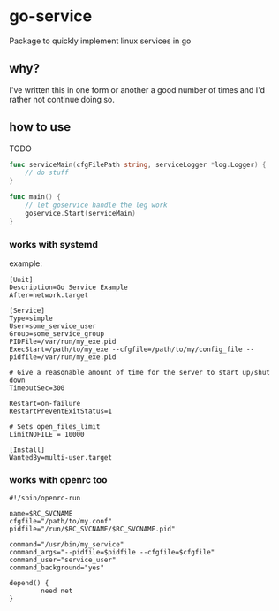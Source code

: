 # go-service
Package to quickly implement linux services in go

## why?
I've written this in one form or another a good number of times and I'd rather not continue doing so.

## how to use
TODO

```go
func serviceMain(cfgFilePath string, serviceLogger *log.Logger) {
    // do stuff
}

func main() {
    // let goservice handle the leg work
	goservice.Start(serviceMain)
}

```
### works with systemd
example:
```
[Unit]
Description=Go Service Example
After=network.target

[Service]
Type=simple
User=some_service_user
Group=some_service_group
PIDFile=/var/run/my_exe.pid
ExecStart=/path/to/my_exe --cfgfile=/path/to/my/config_file --pidfile=/var/run/my_exe.pid

# Give a reasonable amount of time for the server to start up/shut down
TimeoutSec=300

Restart=on-failure
RestartPreventExitStatus=1

# Sets open_files_limit
LimitNOFILE = 10000

[Install]
WantedBy=multi-user.target
```

### works with openrc too
```
#!/sbin/openrc-run
  
name=$RC_SVCNAME
cfgfile="/path/to/my.conf"
pidfile="/run/$RC_SVCNAME/$RC_SVCNAME.pid"

command="/usr/bin/my_service"
command_args="--pidfile=$pidfile --cfgfile=$cfgfile"
command_user="service_user"
command_background="yes"

depend() {
        need net
}

```